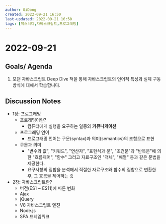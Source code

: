 ```yaml
---
author: GiDong
created: 2022-09-21 16:50
last-updated: 2022-09-21 16:50
tags: [북스터디,자바스크립트,프로그래밍]
---
```


# 2022-09-21

## Goals/ Agenda

1. 모던 자바스크립트 Deep Dive 책을 통해 자바스크립트의 언어적 특성과 실제 구동 방식에 대해서 학습합니다.
  
## Discussion Notes

- 1장: 프로그래밍
  - 프로래밍이란?
    - 컴퓨터에게 실행을  요구하는 일종의 **커뮤니케이션**
  - 프로그래밍 언어
    - 프로그래밍 언어는 구문(syntax)과 의미(semantics)의 조합으로 표현
  - 구문과 의미
    - "변수와 값", "키워드", "연산자", "표현식과 문", "조건문"과 "반복문"에 의한 "흐름제어", "함수" 그리고 자료구조인 "객체", "배열" 등과 같은 문법을 제공한다.
    - 요구사항의 집합을 분석해서 적절한 자료구조와 함수의 집합으로 변환한 후, 그 흐름을 제어하는 것
- 2장: 자바스크립트란?
  - 버전(ES1 ~ ES11)에 따른 변화
  - Ajax
  - jQuery
  - V8 자바스크립트 엔진
  - Node.js
  - SPA 프레임워크
